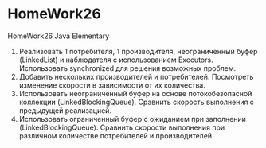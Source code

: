 # HomeWork26
HomeWork26 Java Elementary
1.  Реализовать 1 потребителя, 1 производителя, неограниченный буфер (LinkedList) и наблюдателя с использованием Executors. Использовать synchronized для решения возможных проблем. 
2. Добавить нескольких производителей и потребителей. Посмотреть изменение скорости в зависимости от их количества. 
3. Использовать неограниченный буфер на основе потокобезопасной коллекции (LinkedBlockingQueue). Сравнить скорость выполнения с предыдущей реализацией. 
4. Использовать ограниченный буфер с ожиданием при заполнении (LinkedBlockingQueue). Сравнить скорости выполнения при различном количестве потребителей и производителей.

